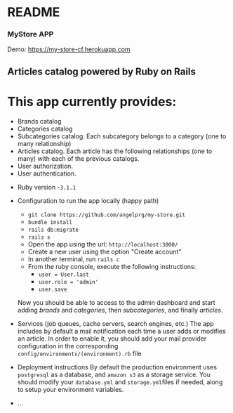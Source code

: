 # README
### MyStore APP
Demo: https://my-store-cf.herokuapp.com
## Articles catalog powered by Ruby on Rails
# This app currently provides:
- Brands catalog
- Categories catalog
- Subcategories catalog. Each subcategory belongs to a category (one to many relationship)
- Articles catalog. Each article has the following relationships (one to many) with each of the previous catalogs.
- User authorization.
- User authentication.

* Ruby version
  -`3.1.1`

* Configuration to run the app locally (happy path)
  - `git clone https://github.com/angelprg/my-store.git`
  - `bundle install`
  - `rails db:migrate`
  - `rails s`
  - Open the app using the url: `http://localhost:3000/`
  - Create a new user using the option "Create account"
  - In another terminal, run `rails c`
  - From the ruby console, execute the following instructions:
    - `user = User.last`
    - `user.role = 'admin'`
    - `user.save`
  
  Now you should be able to access to the admin dashboard and start adding *brands* and *categories*, then *subcategories*, and finally *articles*.

* Services (job queues, cache servers, search engines, etc.)
  The app includes by default a mail notification each time a user adds or modifies an article.
  In order to enable it, you should add your mail provider configuration in the corresponding `config/environments/(environment).rb` file

* Deployment instructions
  By default the production environment uses `postgresql` as a database, and `amazon s3` as a storage service. You should modify your `database.yml` and `storage.yml`files if needed, along to setup your environment variables.

* ...
